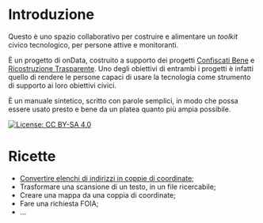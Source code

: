 # Introduzione

Questo è uno spazio collaborativo per costruire e alimentare un _toolkit_ civico tecnologico, per persone attive e monitoranti.

È un progetto di onData, costruito a supporto dei progetti [Confiscati Bene](http://www.confiscatibene.it) e [Ricostruzione Trasparente](http://ricostruzionetrasparente.it). Uno degli obiettivi di entrambi i progetti è infatti quello di rendere le persone capaci di usare la tecnologia come strumento di supporto ai loro obiettivi civici.

È un manuale sintetico, scritto con parole semplici, in modo che possa essere usato presto e bene da un platea quanto più ampia possibile.

[![License: CC BY-SA 4.0](https://licensebuttons.net/l/by-sa/4.0/80x15.png)](https://creativecommons.org/licenses/by-sa/4.0/)

# Ricette

- [Convertire elenchi di indirizzi in coppie di coordinate](./ricette/geocoding.md);
- Trasformare una scansione di un testo, in un file ricercabile;
- Creare una mappa da una coppia di coordinate;
- Fare una richiesta FOIA;
- ...
